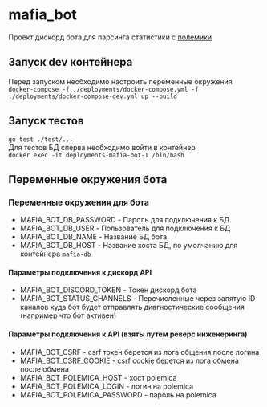 # mafia_bot

Проект дискорд бота для парсинга статистики с [полемики](https://polemicagame.com/)

## Запуск dev контейнера

Перед запуском необходимо настроить переменные окружения\
`docker-compose -f ./deployments/docker-compose.yml -f ./deployments/docker-compose-dev.yml up --build`

## Запуск тестов

`go test ./test/...`\
Для тестов БД сперва необходимо войти в контейнер  
`docker exec -it deployments-mafia-bot-1 /bin/bash`

## Переменные окружения бота

### Переменные окружения для бота

- MAFIA_BOT_DB_PASSWORD - Пароль для подключения к БД
- MAFIA_BOT_DB_USER - Пользователь для подключения к БД
- MAFIA_BOT_DB_NAME - Название БД бота
- MAFIA_BOT_DB_HOST - Название хоста БД, по умолчанию для контейнера `mafia-db`

#### Параметры подключения к дискорд API

- MAFIA_BOT_DISCORD_TOKEN - Токен дискорд бота
- MAFIA_BOT_STATUS_CHANNELS - Перечисленные через запятую ID каналов куда бот будет отправлять диагностические
  сообщения (например что бот активен)

#### Параметры подключения к API (взяты путем реверс инженеринга)

- MAFIA_BOT_CSRF - csrf токен берется из лога общения после логина
- MAFIA_BOT_CSRF_COOKIE - csrf cockie берется из лога обмена после обмена
- MAFIA_BOT_POLEMICA_HOST - хост polemica
- MAFIA_BOT_POLEMICA_LOGIN - логин на polemica
- MAFIA_BOT_POLEMICA_PASSWORD - пароль на polemica
